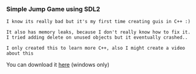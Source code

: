 ### Simple Jump Game using SDL2


```
I know its really bad but it's my first time creating guis in C++ :)

It also has memory leaks, because I don't really know how to fix it.
I tried adding delete on unused objects but it eventually crashed..

I only created this to learn more C++, also I might create a video about this
```

You can download it [here](../../releases) (windows only)
